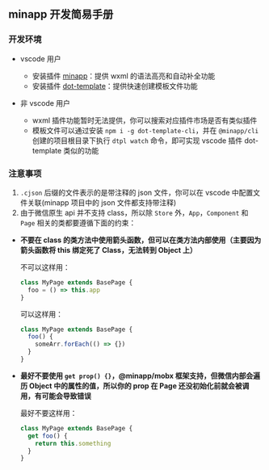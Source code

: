 ## minapp 开发简易手册

### 开发环境

* vscode 用户
  - 安装插件 [minapp](https://marketplace.visualstudio.com/items?itemName=qiu8310.minapp-vscode)：提供 wxml 的语法高亮和自动补全功能
  - 安装插件 [dot-template](https://marketplace.visualstudio.com/items?itemName=qiu8310.dot-template-vscode)：提供快速创建模板文件功能

* 非 vscode 用户
  - wxml 插件功能暂时无法提供，你可以搜索对应插件市场是否有类似插件
  - 模板文件可以通过安装 `npm i -g dot-template-cli`，并在 `@minapp/cli` 创建的项目根目录下执行 `dtpl watch` 命令，即可实现 vscode 插件 dot-template 类似的功能

### 注意事项

1. `.cjson` 后缀的文件表示的是带注释的 json 文件，你可以在 vscode 中配置文件关联(minapp 项目中的 json 文件都支持带注释)
2. 由于微信原生 api 并不支持 class，所以除 `Store` 外，`App`，`Component` 和 `Page` 相关的类都要遵循下面的约束：

  * **不要在 class 的类方法中使用箭头函数，但可以在类方法内部使用（主要因为箭头函数将 this 绑定死了 Class，无法转到 Object 上）**

    不可以这样用：
    ```ts
    class MyPage extends BasePage {
      foo = () => this.app
    }
    ```

    可以这样用：
    ```ts
    class MyPage extends BasePage {
      foo() {
        someArr.forEach(() => {})
      }
    }
    ```

  * **最好不要使用 `get prop() {}`，@minapp/mobx 框架支持，但微信内部会遍历 Object 中的属性的值，所以你的 prop 在 Page 还没初始化前就会被调用，有可能会导致错误**

    最好不要这样用：
    ```ts
    class MyPage extends BasePage {
      get foo() {
        return this.something
      }
    }
    ```
